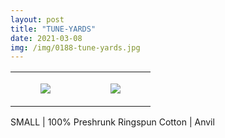 ```yaml
---
layout: post
title: "TUNE-YARDS"
date: 2021-03-08
img: /img/0188-tune-yards.jpg
---
```




<table style="width:100%;"><tr><td style="vertical-align:top;">
      <figure class="tmblr-full" data-orig-height="2048" data-orig-width="1365" data-orig-src="https://concertshirts.netlify.app/shirts/0188/0188-01.jpg"><img src="https://64.media.tumblr.com/5d337261cc25a5355a5968c3e13c692d/242e1cad486dc80f-8f/s540x810/cc7ebc202f9a46d2c28f2dbf92a4e03c32336df5.jpg" data-orig-height="2048" data-orig-width="1365" data-orig-src="https://concertshirts.netlify.app/shirts/0188/0188-01.jpg"/></figure></td>
    <td style="vertical-align:top;">
      <figure class="tmblr-full" data-orig-height="2048" data-orig-width="1365" data-orig-src="https://concertshirts.netlify.app/shirts/0188/0188-02.jpg"><img src="https://64.media.tumblr.com/29906255c6be83c2253f5e84c330a620/242e1cad486dc80f-90/s540x810/57171612bb8519491271e7013323b28693310013.jpg" data-orig-height="2048" data-orig-width="1365" data-orig-src="https://concertshirts.netlify.app/shirts/0188/0188-02.jpg"/></figure></td>
  </tr></table><p>
  SMALL | 100% Preshrunk Ringspun Cotton | Anvil
</p>

